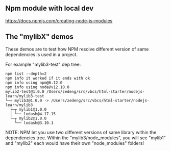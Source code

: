 ## Npm module with local dev

https://docs.npmjs.com/creating-node-js-modules

## The "mylibX" demos
 
These demos are to test how NPM resolve different version of 
same dependencies is used in a project. 

For example "mylib3-test" dep tree:

    npm list --depth=2
    npm info it worked if it ends with ok
    npm info using npm@6.12.0
    npm info using node@v12.10.0
    mylib2-test@1.0.0 /Users/zedeng/src/vbcs/html-starter/nodejs-learn/mylib3-test
    └─┬ mylib3@1.0.0 -> /Users/zedeng/src/vbcs/html-starter/nodejs-learn/mylib3
      ├─┬ mylib1@1.0.0
      │ └── lodash@4.17.15
      └─┬ mylib2@1.0.0
        └── lodash@3.10.1

NOTE: NPM let you use two different versions of same library within the 
dependencies tree. Within the "mylib3/node_modules", you will see "mylib1" and "mylib2"
each would have their own "node_modules" folders!
